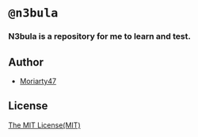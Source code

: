 # `@n3bula`

### N3bula is a repository for me to learn and test.

## Author

- [Moriarty47](https://github.com/Moriarty47)

## License

[The MIT License(MIT)](https://github.com/Moriarty47/n3bula/blob/main/LICENSE)

